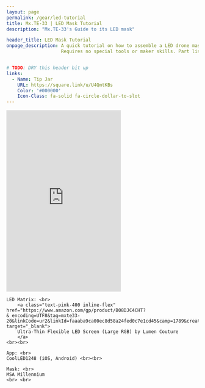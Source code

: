 ```yaml
---
layout: page
permalink: /gear/led-tutorial
title: Mx.TE-33 | LED Mask Tutorial
description: "Mx.TE-33's Guide to its LED mask"

header_title: LED Mask Tutorial
onpage_description: A quick tutorial on how to assemble a LED drone mask.
                    Requires no special tools or maker skills. Part list is below the video.


# TODO: DRY this header bit up
links:
  - Name: Tip Jar
    URL: https://square.link/u/U4QmtKBs
    Color: '#000000'
    Icon-Class: fa-solid fa-circle-dollar-to-slot
---
```


<div class="flex flex-col items-center z-30 mt-10">

  <iframe class="z-30 w-full" height="475" src="https://www.youtube-nocookie.com/embed/7gk-C1hocuw" title="YouTube video player" frameborder="0" allow="accelerometer; autoplay; clipboard-write; encrypted-media; gyroscope; picture-in-picture; web-share" allowfullscreen></iframe>


  <p class="text-base break-words font-normal mt-10 ml-3 mx-auto text-left opacity-80 w-full">
  
    LED Matrix: <br>
        <a class="text-pink-400 inline-flex" href="https://www.amazon.com/gp/product/B08DJC4CHT?&_encoding=UTF8&tag=mxte33-20&linkCode=ur2&linkId=faaaba9ca00ec8d58a24fed0c7e1cd45&camp=1789&creative=9325" target="_blank">
        Ultra-Thin Flexible LED Screen (Large RGB) by Lumen Couture
        </a>
    <br><br>

    App: <br>
    CoolLED1248 (iOS, Android) <br><br>

    Mask: <br>
    MSA Millennium
    <br> <br>                        
  </p>
</div>
